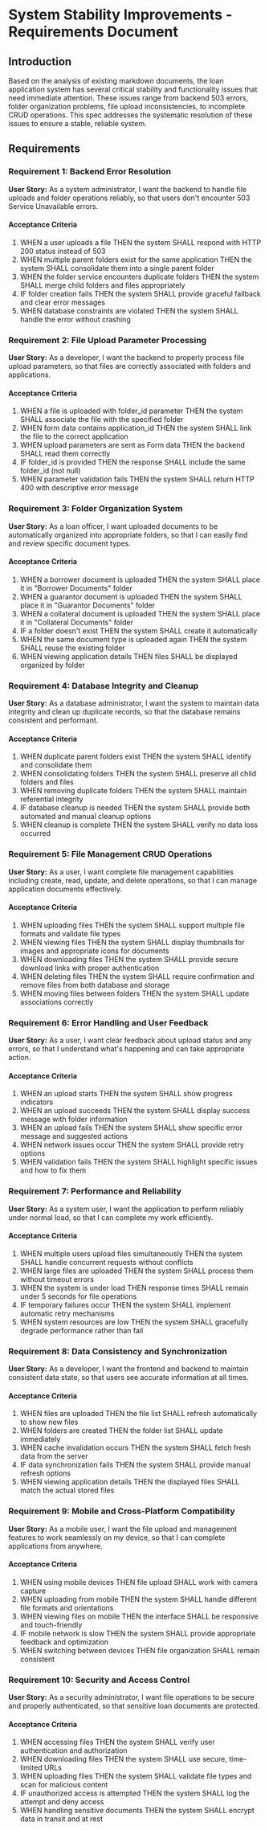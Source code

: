 # System Stability Improvements - Requirements Document

## Introduction

Based on the analysis of existing markdown documents, the loan application system has several critical stability and functionality issues that need immediate attention. These issues range from backend 503 errors, folder organization problems, file upload inconsistencies, to incomplete CRUD operations. This spec addresses the systematic resolution of these issues to ensure a stable, reliable system.

## Requirements

### Requirement 1: Backend Error Resolution

**User Story:** As a system administrator, I want the backend to handle file uploads and folder operations reliably, so that users don't encounter 503 Service Unavailable errors.

#### Acceptance Criteria

1. WHEN a user uploads a file THEN the system SHALL respond with HTTP 200 status instead of 503
2. WHEN multiple parent folders exist for the same application THEN the system SHALL consolidate them into a single parent folder
3. WHEN the folder service encounters duplicate folders THEN the system SHALL merge child folders and files appropriately
4. IF folder creation fails THEN the system SHALL provide graceful fallback and clear error messages
5. WHEN database constraints are violated THEN the system SHALL handle the error without crashing

### Requirement 2: File Upload Parameter Processing

**User Story:** As a developer, I want the backend to properly process file upload parameters, so that files are correctly associated with folders and applications.

#### Acceptance Criteria

1. WHEN a file is uploaded with folder_id parameter THEN the system SHALL associate the file with the specified folder
2. WHEN form data contains application_id THEN the system SHALL link the file to the correct application
3. WHEN upload parameters are sent as Form data THEN the backend SHALL read them correctly
4. IF folder_id is provided THEN the response SHALL include the same folder_id (not null)
5. WHEN parameter validation fails THEN the system SHALL return HTTP 400 with descriptive error message

### Requirement 3: Folder Organization System

**User Story:** As a loan officer, I want uploaded documents to be automatically organized into appropriate folders, so that I can easily find and review specific document types.

#### Acceptance Criteria

1. WHEN a borrower document is uploaded THEN the system SHALL place it in "Borrower Documents" folder
2. WHEN a guarantor document is uploaded THEN the system SHALL place it in "Guarantor Documents" folder
3. WHEN a collateral document is uploaded THEN the system SHALL place it in "Collateral Documents" folder
4. IF a folder doesn't exist THEN the system SHALL create it automatically
5. WHEN the same document type is uploaded again THEN the system SHALL reuse the existing folder
6. WHEN viewing application details THEN files SHALL be displayed organized by folder

### Requirement 4: Database Integrity and Cleanup

**User Story:** As a database administrator, I want the system to maintain data integrity and clean up duplicate records, so that the database remains consistent and performant.

#### Acceptance Criteria

1. WHEN duplicate parent folders exist THEN the system SHALL identify and consolidate them
2. WHEN consolidating folders THEN the system SHALL preserve all child folders and files
3. WHEN removing duplicate folders THEN the system SHALL maintain referential integrity
4. IF database cleanup is needed THEN the system SHALL provide both automated and manual cleanup options
5. WHEN cleanup is complete THEN the system SHALL verify no data loss occurred

### Requirement 5: File Management CRUD Operations

**User Story:** As a user, I want complete file management capabilities including create, read, update, and delete operations, so that I can manage application documents effectively.

#### Acceptance Criteria

1. WHEN uploading files THEN the system SHALL support multiple file formats and validate file types
2. WHEN viewing files THEN the system SHALL display thumbnails for images and appropriate icons for documents
3. WHEN downloading files THEN the system SHALL provide secure download links with proper authentication
4. WHEN deleting files THEN the system SHALL require confirmation and remove files from both database and storage
5. WHEN moving files between folders THEN the system SHALL update associations correctly

### Requirement 6: Error Handling and User Feedback

**User Story:** As a user, I want clear feedback about upload status and any errors, so that I understand what's happening and can take appropriate action.

#### Acceptance Criteria

1. WHEN an upload starts THEN the system SHALL show progress indicators
2. WHEN an upload succeeds THEN the system SHALL display success message with folder information
3. WHEN an upload fails THEN the system SHALL show specific error message and suggested actions
4. WHEN network issues occur THEN the system SHALL provide retry options
5. WHEN validation fails THEN the system SHALL highlight specific issues and how to fix them

### Requirement 7: Performance and Reliability

**User Story:** As a system user, I want the application to perform reliably under normal load, so that I can complete my work efficiently.

#### Acceptance Criteria

1. WHEN multiple users upload files simultaneously THEN the system SHALL handle concurrent requests without conflicts
2. WHEN large files are uploaded THEN the system SHALL process them without timeout errors
3. WHEN the system is under load THEN response times SHALL remain under 5 seconds for file operations
4. IF temporary failures occur THEN the system SHALL implement automatic retry mechanisms
5. WHEN system resources are low THEN the system SHALL gracefully degrade performance rather than fail

### Requirement 8: Data Consistency and Synchronization

**User Story:** As a developer, I want the frontend and backend to maintain consistent data state, so that users see accurate information at all times.

#### Acceptance Criteria

1. WHEN files are uploaded THEN the file list SHALL refresh automatically to show new files
2. WHEN folders are created THEN the folder list SHALL update immediately
3. WHEN cache invalidation occurs THEN the system SHALL fetch fresh data from the server
4. IF data synchronization fails THEN the system SHALL provide manual refresh options
5. WHEN viewing application details THEN the displayed files SHALL match the actual stored files

### Requirement 9: Mobile and Cross-Platform Compatibility

**User Story:** As a mobile user, I want the file upload and management features to work seamlessly on my device, so that I can complete applications from anywhere.

#### Acceptance Criteria

1. WHEN using mobile devices THEN file upload SHALL work with camera capture
2. WHEN uploading from mobile THEN the system SHALL handle different file formats and orientations
3. WHEN viewing files on mobile THEN the interface SHALL be responsive and touch-friendly
4. IF mobile network is slow THEN the system SHALL provide appropriate feedback and optimization
5. WHEN switching between devices THEN file organization SHALL remain consistent

### Requirement 10: Security and Access Control

**User Story:** As a security administrator, I want file operations to be secure and properly authenticated, so that sensitive loan documents are protected.

#### Acceptance Criteria

1. WHEN accessing files THEN the system SHALL verify user authentication and authorization
2. WHEN downloading files THEN the system SHALL use secure, time-limited URLs
3. WHEN uploading files THEN the system SHALL validate file types and scan for malicious content
4. IF unauthorized access is attempted THEN the system SHALL log the attempt and deny access
5. WHEN handling sensitive documents THEN the system SHALL encrypt data in transit and at rest